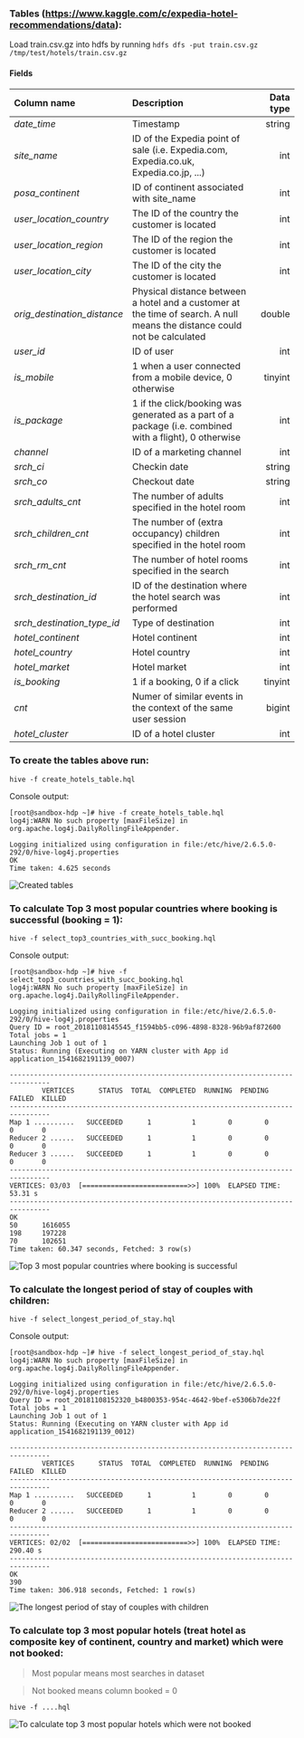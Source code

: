 ### Tables (https://www.kaggle.com/c/expedia-hotel-recommendations/data):

Load train.csv.gz into hdfs by running ```hdfs dfs -put train.csv.gz /tmp/test/hotels/train.csv.gz```

#### Fields

|Column name |	Description |	Data type |
|:-----------|:-------------|----------:|
*date_time*|Timestamp|string
*site_name*|ID of the Expedia point of sale (i.e. Expedia.com, Expedia.co.uk, Expedia.co.jp, ...)|int
*posa_continent*|ID of continent associated with site_name|int
*user_location_country*|The ID of the country the customer is located|int
*user_location_region*|The ID of the region the customer is located|int
*user_location_city*|The ID of the city the customer is located|int
*orig_destination_distance*|Physical distance between a hotel and a customer at the time of search. A null means the distance could not be calculated|double
*user_id*|ID of user|int
*is_mobile*|1 when a user connected from a mobile device, 0 otherwise|tinyint
*is_package*|1 if the click/booking was generated as a part of a package (i.e. combined with a flight), 0 otherwise|int
*channel*|ID of a marketing channel|int
*srch_ci*|Checkin date|string
*srch_co*|Checkout date|string
*srch_adults_cnt*|The number of adults specified in the hotel room|int
*srch_children_cnt*|The number of (extra occupancy) children specified in the hotel room|int
*srch_rm_cnt*|The number of hotel rooms specified in the search|int
*srch_destination_id*|ID of the destination where the hotel search was performed|int
*srch_destination_type_id*|Type of destination|int
*hotel_continent*|Hotel continent|int
*hotel_country*|Hotel country|int
*hotel_market*|Hotel market|int
*is_booking*|1 if a booking, 0 if a click|tinyint
*cnt*|Numer of similar events in the context of the same user session|bigint
*hotel_cluster*|ID of a hotel cluster|int

### To create the tables above run:

```hive -f create_hotels_table.hql```

Console output:

```shell
[root@sandbox-hdp ~]# hive -f create_hotels_table.hql                                                                                                                                                         
log4j:WARN No such property [maxFileSize] in org.apache.log4j.DailyRollingFileAppender.                                                                                                                       
                                                                                                                                                                                                              
Logging initialized using configuration in file:/etc/hive/2.6.5.0-292/0/hive-log4j.properties                                                                                                                 
OK                                                                                                                                                                                                            
Time taken: 4.625 seconds                                                                                                                                                                                     
```

![Created tables](./img/created_tables.png "Created tables")

### To calculate Top 3 most popular countries where booking is successful (booking = 1):

```hive -f select_top3_countries_with_succ_booking.hql```

Console output:

```shell                                                                                                                                                                                  
[root@sandbox-hdp ~]# hive -f select_top3_countries_with_succ_booking.hql                                                                                                                                                                        
log4j:WARN No such property [maxFileSize] in org.apache.log4j.DailyRollingFileAppender.                                                                                                                       
                                                                                                                                                                                                              
Logging initialized using configuration in file:/etc/hive/2.6.5.0-292/0/hive-log4j.properties                                                                                                                 
Query ID = root_20181108145545_f1594bb5-c096-4898-8328-96b9af872600                                                                                                                                           
Total jobs = 1                                                                                                                                                                                                
Launching Job 1 out of 1                                                                                                                                                                                      
Status: Running (Executing on YARN cluster with App id application_1541682191139_0007)                                                                                                                        
                                                                                                                                                                                                              
--------------------------------------------------------------------------------
        VERTICES      STATUS  TOTAL  COMPLETED  RUNNING  PENDING  FAILED  KILLED
--------------------------------------------------------------------------------
Map 1 ..........   SUCCEEDED      1          1        0        0       0       0
Reducer 2 ......   SUCCEEDED      1          1        0        0       0       0                                                                                                                              
Reducer 3 ......   SUCCEEDED      1          1        0        0       0       0                                                                                                                              
--------------------------------------------------------------------------------
VERTICES: 03/03  [==========================>>] 100%  ELAPSED TIME: 53.31 s    
--------------------------------------------------------------------------------
OK                                                                                                                                                                                                            
50      1616055                                                                                                                                                                                               
198     197228                                                                                                                                                                                                
70      102651                                                                                                                                                                                                
Time taken: 60.347 seconds, Fetched: 3 row(s)                                                                                                                                                                 
```

![Top 3 most popular countries where booking is successful](./img/top3_countries_with_succ_booking.png "Top 3 most popular countries where booking is successful")

### To calculate the longest period of stay of couples with children:

```hive -f select_longest_period_of_stay.hql```

Console output:

```shell
[root@sandbox-hdp ~]# hive -f select_longest_period_of_stay.hql                                                                                                                                                                        
log4j:WARN No such property [maxFileSize] in org.apache.log4j.DailyRollingFileAppender.                                                                                                                       
                                                                                                                                                                                                              
Logging initialized using configuration in file:/etc/hive/2.6.5.0-292/0/hive-log4j.properties                                                                                                                 
Query ID = root_20181108152320_b4800353-954c-4642-9bef-e5306b7de22f                                                                                                                                           
Total jobs = 1                                                                                                                                                                                                
Launching Job 1 out of 1                                                                                                                                                                                      
Status: Running (Executing on YARN cluster with App id application_1541682191139_0012)                                                                                                                        
                                                                                                                                                                                                              
--------------------------------------------------------------------------------
        VERTICES      STATUS  TOTAL  COMPLETED  RUNNING  PENDING  FAILED  KILLED
--------------------------------------------------------------------------------
Map 1 ..........   SUCCEEDED      1          1        0        0       0       0
Reducer 2 ......   SUCCEEDED      1          1        0        0       0       0                                                                                                                              
--------------------------------------------------------------------------------
VERTICES: 02/02  [==========================>>] 100%  ELAPSED TIME: 290.40 s   
--------------------------------------------------------------------------------
OK                                                                                                                                                                                                            
390                                                                                                                                                                                                           
Time taken: 306.918 seconds, Fetched: 1 row(s)                                                                                                                                                                
```

![The longest period of stay of couples with children](./img/longest_period_of_stay.png "The longest period of stay of couples with children")

### To calculate top 3 most popular hotels (treat hotel as composite key of continent, country and market) which were not booked:

> Most popular means most searches in dataset

> Not booked means column booked = 0

```hive -f ....hql```

![To calculate top 3 most popular hotels which were not booked](./img/created_tables.png "To calculate top 3 most popular hotels which were not booked")
